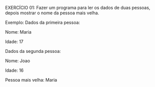  EXERCÍCIO 01: Fazer um programa para ler os dados de duas pessoas, depois mostrar o nome da pessoa mais velha. 

 Exemplo: Dados da primeira pessoa:  

Nome: Maria  

Idade: 17  

Dados da segunda pessoa: 

 Nome: Joao 

 Idade: 16  

Pessoa mais velha: Maria  

